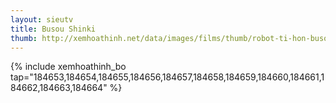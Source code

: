 ```yaml
---
layout: sieutv
title: Busou Shinki
thumb: http://xemhoathinh.net/data/images/films/thumb/robot-ti-hon-busou-shinki-2013.jpg
---
```

{% include xemhoathinh_bo tap="184653,184654,184655,184656,184657,184658,184659,184660,184661,184662,184663,184664" %} 
